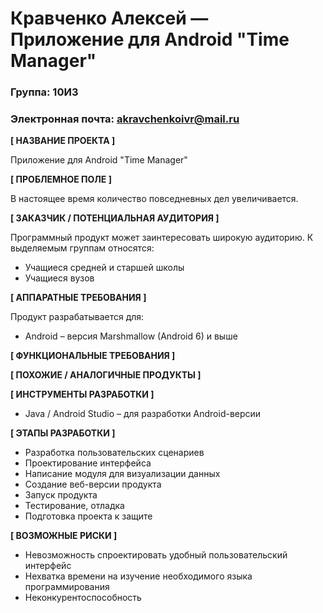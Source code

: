 # Кравченко Алексей — Приложение для Android "Time Manager"
### Группа: 10И3
### Электронная почта: akravchenkoivr@mail.ru
**[ НАЗВАНИЕ ПРОЕКТА ]**

Приложение для Android "Time Manager"

**[ ПРОБЛЕМНОЕ ПОЛЕ ]**

В настоящее время количество повседневных дел увеличивается.

**[ ЗАКАЗЧИК / ПОТЕНЦИАЛЬНАЯ АУДИТОРИЯ ]**

Программный продукт может заинтересовать широкую аудиторию. К выделяемым группам относятся:

* Учащиеся средней и старшей школы
* Учащиеся вузов

**[ АППАРАТНЫЕ ТРЕБОВАНИЯ ]** 

Продукт разрабатывается для:
* Android – версия Marshmallow (Android 6) и выше

**[ ФУНКЦИОНАЛЬНЫЕ ТРЕБОВАНИЯ ]**

**[ ПОХОЖИЕ / АНАЛОГИЧНЫЕ ПРОДУКТЫ ]**

**[ ИНСТРУМЕНТЫ РАЗРАБОТКИ ]**

*	Java / Android Studio – для разработки Android-версии

**[ ЭТАПЫ РАЗРАБОТКИ ]**

*	Разработка пользовательских сценариев
*	Проектирование интерфейса
*	Написание модуля для визуализации данных
*	Создание веб-версии продукта
*	Запуск продукта
*	Тестирование, отладка
*	Подготовка проекта к защите

**[ ВОЗМОЖНЫЕ РИСКИ ]**

*	Невозможность спроектировать удобный пользовательский интерфейс
*	Нехватка времени на изучение необходимого языка программирования
* Неконкурентоспособность
